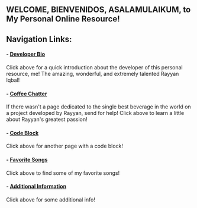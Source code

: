WELCOME, BIENVENIDOS, ASALAMULAIKUM, to My Personal Online Resource!
------------------------

## Navigation Links:

#### - [Developer Bio](https://github.com/rai8d4/rayyan-iqbal-personal-site/blob/f96dcda273729f7ec92b6d3f663169944347c820/developerbio.md)

Click above for a quick introduction about the developer of this personal resource, me! The amazing, wonderful, and extremely talented Rayyan Iqbal! 

#### - [Coffee Chatter](https://github.com/rai8d4/rayyan-iqbal-personal-site/blob/bfd4ece958fc4831f5c728bd4be1aee565c06646/coffechatter.md)

If there wasn't a page dedicated to the single best beverage in the world on a project developed by Rayyan, send for help! Click above to learn a little about Rayyan's greatest passion!

#### - [Code Block](https://github.com/rai8d4/rayyan-iqbal-personal-site/blob/e59be97c2456a462903cc60cc7ce77a20d7790e4/codeblock.md)
Click above for another page with a code block!

#### - [Favorite Songs](https://github.com/rai8d4/rayyan-iqbal-personal-site/blob/93a6f7b2ce5eb5b1eb3da6419451ada519056caa/favoritesongs.md)
Click above to find some of my favorite songs!

#### - [Additional Information](https://github.com/rai8d4/rayyan-iqbal-personal-site/blob/35e307b24e0ae536958520771a39fe0f4e8e0856/additionalinformation.md)
Click above for some additional info! 

